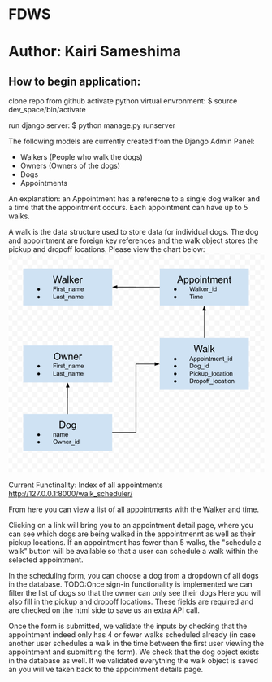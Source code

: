 # FDWS

# Author: Kairi Sameshima

## How to begin application:
clone repo from github
activate python virtual envronment: $ source dev_space/bin/activate

run django server: $ python manage.py runserver


The following models are currently created from the Django Admin Panel:
- Walkers (People who walk the dogs)
- Owners (Owners of the dogs)
- Dogs
- Appointments

An explanation: an Appointment has a referecne to a single dog walker and a time that the appointment occurs.
Each appointment can have up to 5 walks.

A walk is the data structure used to store data for individual dogs. The dog and appointment are foreign key references
and the walk object stores the pickup and dropoff locations.
Please view the chart below:
![Screenshot](sceenshot.png)


Current Functinality:
Index of all appointments
http://127.0.0.1:8000/walk_scheduler/

From here you can view a list of all appointments with the Walker and time.

Clicking on a link will bring you to an appointment detail page, where you can see which dogs are being walked in the appointmennt as well as their pickup locations.
If an appointment has fewer than 5 walks, the "schedule a walk" button will be available so that a user can schedule a walk within the selected appointment.

In the scheduling form, you can choose a dog from a dropdown of all dogs in the database.
TODO:Once sign-in functionality is implemented we can filter the list of dogs so that the owner can only see their dogs
Here you will also fill in the pickup and dropoff locations. These fields are required and are checked on the html side to save us an extra API call.

Once the form is submitted, we validate the inputs by checking that the appointment indeed only has 4 or fewer walks scheduled already (in case another user schedules a walk in the time between the first user viewing the appointment and submitting the form).
We check that the dog object exists in the database as well. If we validated everything the walk object is saved an you will ve taken back to the appointment details page.

